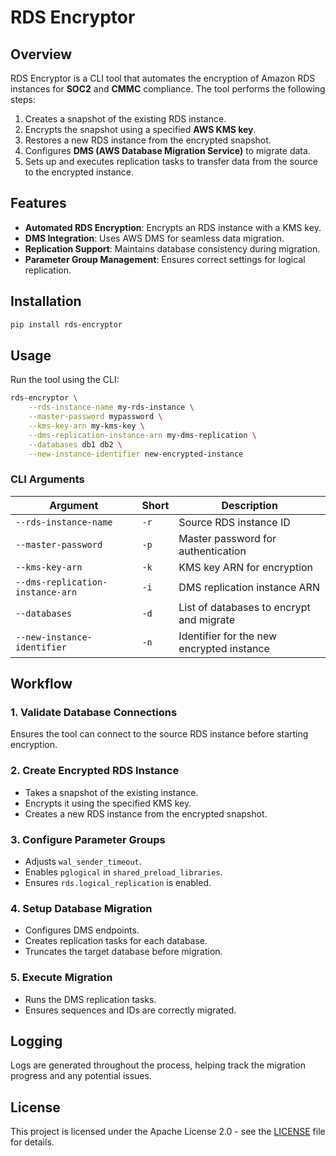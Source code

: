 # RDS Encryptor

## Overview
RDS Encryptor is a CLI tool that automates the encryption of Amazon RDS instances for **SOC2** and **CMMC** compliance. The tool performs the following steps:

1. Creates a snapshot of the existing RDS instance.
2. Encrypts the snapshot using a specified **AWS KMS key**.
3. Restores a new RDS instance from the encrypted snapshot.
4. Configures **DMS (AWS Database Migration Service)** to migrate data.
5. Sets up and executes replication tasks to transfer data from the source to the encrypted instance.

## Features
- **Automated RDS Encryption**: Encrypts an RDS instance with a KMS key.
- **DMS Integration**: Uses AWS DMS for seamless data migration.
- **Replication Support**: Maintains database consistency during migration.
- **Parameter Group Management**: Ensures correct settings for logical replication.

## Installation
```sh
pip install rds-encryptor
```

## Usage
Run the tool using the CLI:
```sh
rds-encryptor \
    --rds-instance-name my-rds-instance \
    --master-password mypassword \
    --kms-key-arn my-kms-key \
    --dms-replication-instance-arn my-dms-replication \
    --databases db1 db2 \
    --new-instance-identifier new-encrypted-instance
```

### CLI Arguments
| Argument | Short | Description |
|----------|-------|-------------|
| `--rds-instance-name` | `-r` | Source RDS instance ID |
| `--master-password` | `-p` | Master password for authentication |
| `--kms-key-arn` | `-k` | KMS key ARN for encryption |
| `--dms-replication-instance-arn` | `-i` | DMS replication instance ARN |
| `--databases` | `-d` | List of databases to encrypt and migrate |
| `--new-instance-identifier` | `-n` | Identifier for the new encrypted instance |

## Workflow
### 1. Validate Database Connections
Ensures the tool can connect to the source RDS instance before starting encryption.

### 2. Create Encrypted RDS Instance
- Takes a snapshot of the existing instance.
- Encrypts it using the specified KMS key.
- Creates a new RDS instance from the encrypted snapshot.

### 3. Configure Parameter Groups
- Adjusts `wal_sender_timeout`.
- Enables `pglogical` in `shared_preload_libraries`.
- Ensures `rds.logical_replication` is enabled.

### 4. Setup Database Migration
- Configures DMS endpoints.
- Creates replication tasks for each database.
- Truncates the target database before migration.

### 5. Execute Migration
- Runs the DMS replication tasks.
- Ensures sequences and IDs are correctly migrated.

## Logging
Logs are generated throughout the process, helping track the migration progress and any potential issues.

## License
This project is licensed under the Apache License 2.0 - see the [LICENSE](LICENSE) file for details.
